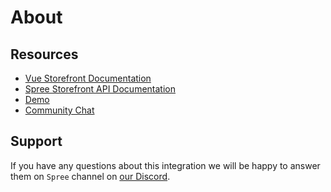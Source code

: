 # About

## Resources

- [Vue Storefront Documentation](https://docs.vuestorefront.io/v2/)
- [Spree Storefront API Documentation](https://api.spreecommerce.org/docs/api-v2/api/docs/v2/storefront/index.yaml)
- [Demo](https://vuestorefront-spree.upsidelab.io)
- [Community Chat](https://discord.vuestorefront.io)

## Support

If you have any questions about this integration we will be happy to answer them on  `Spree` channel on [our Discord](discord.vuestorefront.io).
